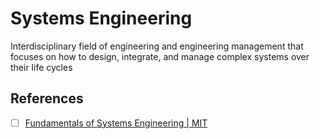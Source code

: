 # Systems Engineering

Interdisciplinary field of engineering and engineering management that focuses on how to design, integrate, and manage complex systems over their life cycles

## References

- [ ] [Fundamentals of Systems Engineering | MIT](https://www.youtube.com/playlist?list=PLUl4u3cNGP60jIMmB53zl6awCKMnABhYx)